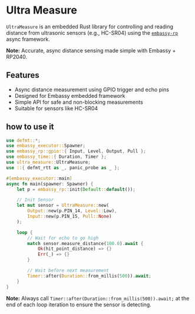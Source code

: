 # Ultra Measure

`UltraMeasure` is an embedded Rust library for controlling and reading distance from ultrasonic sensors (e.g., HC-SR04) using the [`embassy-rp`](https://crates.io/crates/embassy-rp) async framework.

**Note:** Accurate, async distance sensing made simple with Embassy + RP2040.

## Features

- Async distance measurement using GPIO trigger and echo pins
- Designed for Embassy embedded framework
- Simple API for safe and non-blocking measurements
- Suitable for sensors like HC-SR04

## how to use it

```rs
use defmt::*;
use embassy_executor::Spawner;
use embassy_rp::gpio::{ Input, Level, Output, Pull };
use embassy_time::{ Duration, Timer };
use ultra_measure::UltraMeasure;
use ::{ defmt_rtt as _, panic_probe as _ };

#[embassy_executor::main]
async fn main(spawner: Spawner) {
    let p = embassy_rp::init(Default::default());

    // Init Sensor
    let mut sensor = UltraMeasure::new(
        Output::new(p.PIN_14, Level::Low),
        Input::new(p.PIN_15, Pull::None)
    );

    loop {
        // Wait for echo to go high
        match sensor.measure_distance(100.0).await {
            Ok(hit_point_distance) => {}
            Err(_) => {}
        }

        // Wait before next measurement
        Timer::after(Duration::from_millis(500)).await;
    }
}
```

**Note:** Always call `Timer::after(Duration::from_millis(500)).await;` at the end of each loop iteration to ensure the sensor is detecting.
